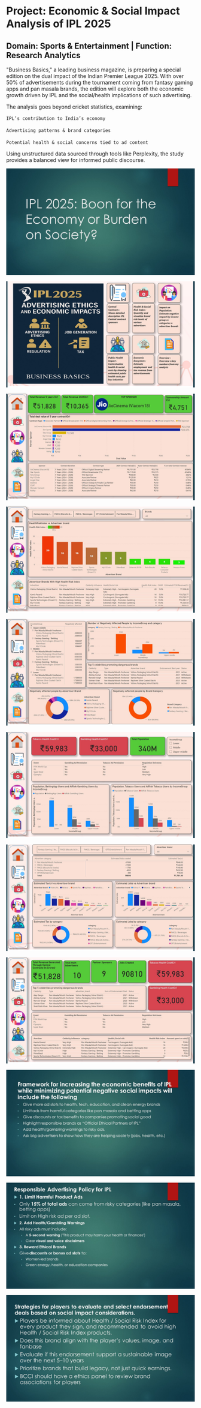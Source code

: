# Project: Economic & Social Impact Analysis of IPL 2025
## Domain: Sports & Entertainment | Function: Research Analytics

"Business Basics," a leading business magazine, is preparing a special edition on the dual impact of the Indian Premier League 2025. With over 50% of advertisements during the tournament coming from fantasy gaming apps and pan masala brands, the edition will explore both the economic growth driven by IPL and the social/health implications of such advertising.

The analysis goes beyond cricket statistics, examining:

    IPL’s contribution to India’s economy

    Advertising patterns & brand categories

    Potential health & social concerns tied to ad content

Using unstructured data sourced through tools like Perplexity, the study provides a balanced view for informed public discourse.

![image-name](https://github.com/Vallabesh/IPL-2025-Economic-Growth-vs-Social-Impact-A-Balanced-Analysis/blob/2e167137aab3968a2c0487002cc4a7a0e2b9d5e4/Slide1.JPG)

![image-name](https://github.com/Vallabesh/IPL-2025-Economic-Growth-vs-Social-Impact-A-Balanced-Analysis/blob/2e167137aab3968a2c0487002cc4a7a0e2b9d5e4/Slide2.JPG)

![image-name](https://github.com/Vallabesh/IPL-2025-Economic-Growth-vs-Social-Impact-A-Balanced-Analysis/blob/2e167137aab3968a2c0487002cc4a7a0e2b9d5e4/Slide3.JPG)

![image-name](https://github.com/Vallabesh/IPL-2025-Economic-Growth-vs-Social-Impact-A-Balanced-Analysis/blob/2e167137aab3968a2c0487002cc4a7a0e2b9d5e4/Slide4.JPG)

![image-name](https://github.com/Vallabesh/IPL-2025-Economic-Growth-vs-Social-Impact-A-Balanced-Analysis/blob/2e167137aab3968a2c0487002cc4a7a0e2b9d5e4/Slide5.JPG)

![image-name](https://github.com/Vallabesh/IPL-2025-Economic-Growth-vs-Social-Impact-A-Balanced-Analysis/blob/2e167137aab3968a2c0487002cc4a7a0e2b9d5e4/Slide6.JPG)

![image-name](https://github.com/Vallabesh/IPL-2025-Economic-Growth-vs-Social-Impact-A-Balanced-Analysis/blob/2e167137aab3968a2c0487002cc4a7a0e2b9d5e4/Slide7.JPG)

![image-name](https://github.com/Vallabesh/IPL-2025-Economic-Growth-vs-Social-Impact-A-Balanced-Analysis/blob/2e167137aab3968a2c0487002cc4a7a0e2b9d5e4/Slide8.JPG)

![image-name](https://github.com/Vallabesh/IPL-2025-Economic-Growth-vs-Social-Impact-A-Balanced-Analysis/blob/2e167137aab3968a2c0487002cc4a7a0e2b9d5e4/Slide9.JPG)

![image-name](https://github.com/Vallabesh/IPL-2025-Economic-Growth-vs-Social-Impact-A-Balanced-Analysis/blob/2e167137aab3968a2c0487002cc4a7a0e2b9d5e4/Slide10.JPG)

![image-name](https://github.com/Vallabesh/IPL-2025-Economic-Growth-vs-Social-Impact-A-Balanced-Analysis/blob/2e167137aab3968a2c0487002cc4a7a0e2b9d5e4/Slide11.JPG)
